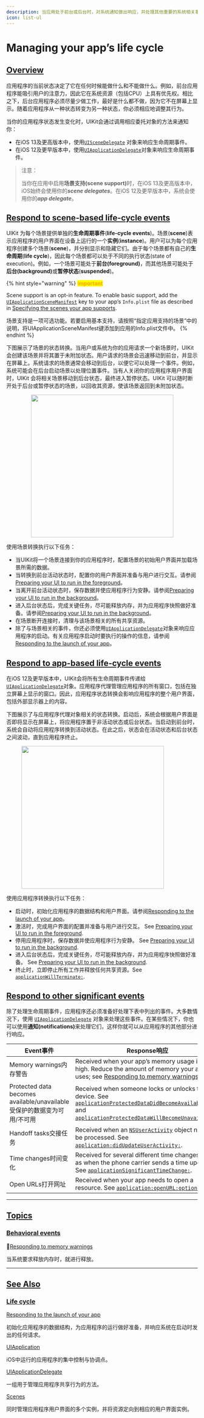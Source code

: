 ```yaml
---
description: 当应用处于前台或后台时，对系统通知做出响应，并处理其他重要的系统相关事件。
icon: list-ul
---
```


# Managing your app’s life cycle

## [Overview](managing-your-apps-life-cycle.md#overview) <a href="#overview" id="overview"></a>

应用程序的当前状态决定了它在任何时候能做什么和不能做什么。例如，前台应用程序能吸引用户的注意力，因此它在系统资源（包括CPU）上具有优先权。相比之下，后台应用程序必须尽量少做工作，最好是什么都不做，因为它不在屏幕上显示。随着应用程序从一种状态转变为另一种状态，你必须相应地调整其行为。

当你的应用程序状态发生变化时，UIKit会通过调用相应委托对象的方法来通知你：

* 在iOS 13及更高版本中，使用[`UISceneDelegate`](https://developer.apple.com/documentation/uikit/uiscenedelegate?language=objc) 对象来响应生命周期事件。
* 在iOS 12及更早版本中，使用[`UIApplicationDelegate`](https://developer.apple.com/documentation/uikit/uiapplicationdelegate?language=objc)对象来响应生命周期事件。

> 注意：
>
> 当你在应用中启用**场景支持(scene support)**&#x65F6;，在iOS 13及更高版本中，iOS始终会使用你&#x7684;_**scene delegates**_。在iOS 12及更早版本中，系统会使用你&#x7684;_**app delegate**_。

## [Respond to scene-based life-cycle events](https://developer.apple.com/documentation/uikit/managing-your-app-s-life-cycle?language=objc#Respond-to-scene-based-life-cycle-events) <a href="#respond-to-scene-based-life-cycle-events" id="respond-to-scene-based-life-cycle-events"></a>

UIKit 为每个场景提供单独的**生命周期事件**(**life-cycle events**)。场景(**scene**)表示应用程序的用户界面在设备上运行的一个**实例**(**instance**)。用户可以为每个应用程序创建多个场景(**scene**)，并分别显示和隐藏它们。由于每个场景都有自己的**生命周期**(**life cycle**)，因此每个场景都可以处于不同的执行状态(state of execution)。例如，一个场景可能处于**前台(foreground)**，而其他场景可能处于**后台(background)**&#x6216;**暂停状态**(**suspended**)。

{% hint style="warning" %}
<mark style="color:orange;">I</mark><mark style="color:orange;">**mportant**</mark>

Scene support is an opt-in feature. To enable basic support, add the [`UIApplicationSceneManifest`](https://developer.apple.com/documentation/BundleResources/Information-Property-List/UIApplicationSceneManifest?language=objc) key to your app’s `Info.plist` file as described in [Specifying the scenes your app supports](https://developer.apple.com/documentation/uikit/specifying-the-scenes-your-app-supports?language=objc).

场景支持是一项可选功能。若要启用基本支持，请按照“指定应用支持的场景”中的说明，将UIApplicationSceneManifest键添加到应用的Info.plist文件中。
{% endhint %}

下图展示了场景的状态转换。当用户或系统为你的应用请求一个新场景时，UIKit 会创建该场景并将其置于未附加状态。用户请求的场景会迅速移动到前台，并显示在屏幕上。系统请求的场景通常会移动到后台，以便它可以处理一个事件。例如，系统可能会在后台启动场景以处理位置事件。当有人关闭你的应用程序用户界面时，UIKit 会将相关场景移动到后台状态，最终进入暂停状态。UIKit 可以随时断开处于后台或暂停状态的场景，以回收其资源，使该场景返回到未附加状态。

<div align="center" data-full-width="false"><figure><img src="https://docs-assets.developer.apple.com/published/4caedb3f877d455a204a4a942d39f17b/media-3233330~dark%402x.png" alt="" width="375"><figcaption></figcaption></figure></div>

使用场景转换执行以下任务：

* 当UIKit将一个场景连接到你的应用程序时，配置场景的初始用户界面并加载场景所需的数据。
* 当转换到前台活动状态时，配置你的用户界面并准备与用户进行交互。请参阅[Preparing your UI to run in the foreground](https://developer.apple.com/documentation/uikit/preparing-your-ui-to-run-in-the-foreground?language=objc)。
* 当离开前台活动状态时，保存数据并使应用程序行为安静。请参阅[Preparing your UI to run in the background](https://developer.apple.com/documentation/uikit/preparing-your-ui-to-run-in-the-background?language=objc)。
* 进入后台状态后，完成关键任务，尽可能释放内存，并为应用程序快照做好准备。请参阅[Preparing your UI to run in the background](https://developer.apple.com/documentation/uikit/preparing-your-ui-to-run-in-the-background?language=objc)。
* 在场景断开连接时，清理与该场景相关的所有共享资源。
* 除了与场景相关的事件，你还必须使用[`UIApplicationDelegate`](https://developer.apple.com/documentation/uikit/uiapplicationdelegate?language=objc)对象来响应应用程序的启动。有关应用程序启动时要执行的操作的信息，请参阅[Responding to the launch of your app](https://developer.apple.com/documentation/uikit/responding-to-the-launch-of-your-app?language=objc)。

## [Respond to app-based life-cycle events](https://developer.apple.com/documentation/uikit/managing-your-app-s-life-cycle?language=objc#Respond-to-app-based-life-cycle-events) <a href="#respond-to-app-based-life-cycle-events" id="respond-to-app-based-life-cycle-events"></a>

在iOS 12及更早版本中，UIKit会将所有生命周期事件传递给[`UIApplicationDelegate`](https://developer.apple.com/documentation/uikit/uiapplicationdelegate?language=objc)对象。应用程序代理管理应用程序的所有窗口，包括在独立屏幕上显示的窗口。因此，应用程序状态转换会影响应用程序的整个用户界面，包括外部显示器上的内容。

下图展示了与应用程序代理对象相关的状态转换。启动后，系统会根据用户界面是否即将显示在屏幕上，将应用程序置于非活动状态或后台状态。当启动到前台时，系统会自动将应用程序转换到活动状态。在此之后，状态会在活动状态和后台状态之间波动，直到应用程序终止。

<figure><img src="https://docs-assets.developer.apple.com/published/c77f342d24483a444994fe138737aed0/media-3233333~dark%402x.png" alt="" width="375"><figcaption></figcaption></figure>

使用应用程序转换执行以下任务：

* 启动时，初始化应用程序的数据结构和用户界面。请参阅[Responding to the launch of your app](https://developer.apple.com/documentation/uikit/responding-to-the-launch-of-your-app?language=objc)。
* 激活时，完成用户界面的配置并准备与用户进行交互。 See [Preparing your UI to run in the foreground](https://developer.apple.com/documentation/uikit/preparing-your-ui-to-run-in-the-foreground?language=objc).
* 停用应用程序时，保存数据并使应用程序行为安静。 See [Preparing your UI to run in the background](https://developer.apple.com/documentation/uikit/preparing-your-ui-to-run-in-the-background?language=objc).
* 进入后台状态后，完成关键任务，尽可能释放内存，并为应用程序快照做好准备。 See [Preparing your UI to run in the background](https://developer.apple.com/documentation/uikit/preparing-your-ui-to-run-in-the-background?language=objc).
* 终止时，立即停止所有工作并释放任何共享资源。See [`applicationWillTerminate:`](https://developer.apple.com/documentation/uikit/uiapplicationdelegate/applicationwillterminate\(_:\)?language=objc).

## [Respond to other significant events](https://developer.apple.com/documentation/uikit/managing-your-app-s-life-cycle?language=objc#Respond-to-other-significant-events) <a href="#respond-to-other-significant-events" id="respond-to-other-significant-events"></a>

除了处理生命周期事件，应用程序还必须准备好处理下表中列出的事件。大多数情况下，使用 [`UIApplicationDelegate`](https://developer.apple.com/documentation/uikit/uiapplicationdelegate?language=objc) 对象来处理这些事件。在某些情况下，你也可以使用**通知(notifications)**&#x6765;处理它们，这样你就可以从应用程序的其他部分进行响应。

| Event事件                                                    | Response响应                                                                                                                                                                                                                                                                                                                                                                                                                                      |
| ---------------------------------------------------------- | ----------------------------------------------------------------------------------------------------------------------------------------------------------------------------------------------------------------------------------------------------------------------------------------------------------------------------------------------------------------------------------------------------------------------------------------------- |
| Memory warnings内存警告                                        | Received when your app’s memory usage is too high. Reduce the amount of memory your app uses; see [Responding to memory warnings](https://developer.apple.com/documentation/uikit/responding-to-memory-warnings?language=objc).                                                                                                                                                                                                                 |
| Protected data becomes available/unavailable受保护的数据变为可用/不可用 | Received when someone locks or unlocks their device. See [`applicationProtectedDataDidBecomeAvailable:`](https://developer.apple.com/documentation/uikit/uiapplicationdelegate/applicationprotecteddatadidbecomeavailable\(_:\)?language=objc) and [`applicationProtectedDataWillBecomeUnavailable:`](https://developer.apple.com/documentation/uikit/uiapplicationdelegate/applicationprotecteddatawillbecomeunavailable\(_:\)?language=objc). |
| Handoff tasks交接任务                                          | Received when an [`NSUserActivity`](https://developer.apple.com/documentation/Foundation/NSUserActivity?language=objc) object needs to be processed. See [`application:didUpdateUserActivity:`](https://developer.apple.com/documentation/uikit/uiapplicationdelegate/application\(_:didupdate:\)?language=objc).                                                                                                                               |
| Time changes时间变化                                           | Received for several different time changes, such as when the phone carrier sends a time update. See [`applicationSignificantTimeChange:`](https://developer.apple.com/documentation/uikit/uiapplicationdelegate/applicationsignificanttimechange\(_:\)?language=objc).                                                                                                                                                                         |
| Open URLs打开网址                                              | Received when your app needs to open a resource. See [`application:openURL:options:`](https://developer.apple.com/documentation/uikit/uiapplicationdelegate/application\(_:open:options:\)?language=objc).                                                                                                                                                                                                                                      |

***

## [Topics](https://developer.apple.com/documentation/uikit/managing-your-app-s-life-cycle?language=objc#topics) <a href="#topics" id="topics"></a>

### [Behavioral events](https://developer.apple.com/documentation/uikit/managing-your-app-s-life-cycle?language=objc#Behavioral-events) <a href="#behavioral-events" id="behavioral-events"></a>

📄[Responding to memory warnings](https://developer.apple.com/documentation/uikit/responding-to-memory-warnings?language=objc)

&#x20;   当系统要求释放内存时，就进行释放。

***

## [See Also](https://developer.apple.com/documentation/uikit/managing-your-app-s-life-cycle?language=objc#see-also) <a href="#see-also" id="see-also"></a>

### [Life cycle](https://developer.apple.com/documentation/uikit/managing-your-app-s-life-cycle?language=objc#Life-cycle) <a href="#life-cycle" id="life-cycle"></a>

[Responding to the launch of your app](https://developer.apple.com/documentation/uikit/responding-to-the-launch-of-your-app?language=objc)

初始化应用程序的数据结构，为应用程序的运行做好准备，并响应系统在启动时发出的任何请求。

[UIApplication](https://developer.apple.com/documentation/uikit/uiapplication?language=objc)

iOS中运行的应用程序的集中控制与协调点。

[UIApplicationDelegate](https://developer.apple.com/documentation/uikit/uiapplicationdelegate?language=objc)

一组用于管理应用程序共享行为的方法。

[Scenes](https://developer.apple.com/documentation/uikit/scenes?language=objc)

同时管理应用程序用户界面的多个实例，并将资源定向到相应的用户界面实例。
